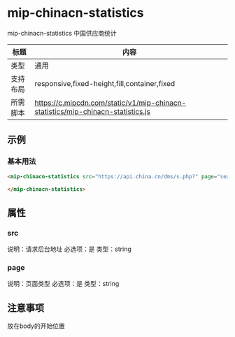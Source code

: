 # mip-chinacn-statistics

mip-chinacn-statistics 中国供应商统计

标题|内容
----|----
类型|通用
支持布局|responsive,fixed-height,fill,container,fixed
所需脚本|https://c.mipcdn.com/static/v1/mip-chinacn-statistics/mip-chinacn-statistics.js

## 示例

### 基本用法
```html
<mip-chinacn-statistics src="https://api.china.cn/dms/s.php?" page="search">

</mip-chinacn-statistics>
```
## 属性

### src
说明：请求后台地址
必选项：是
类型：string

### page
说明：页面类型
必选项：是
类型：string

## 注意事项
放在body的开始位置

